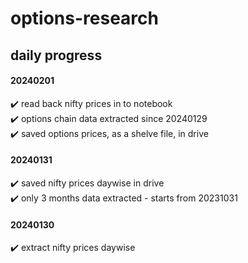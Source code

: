 # options-research

## daily progress

#### 20240201
✔️ read back nifty prices in to notebook <br>
✔️ options chain data extracted since 20240129 <br>
✔️ saved options prices, as a shelve file, in drive

#### 20240131
✔️ saved nifty prices daywise in drive <br>
✔️ only 3 months data extracted - starts from 20231031 

#### 20240130
✔️ extract nifty prices daywise 
